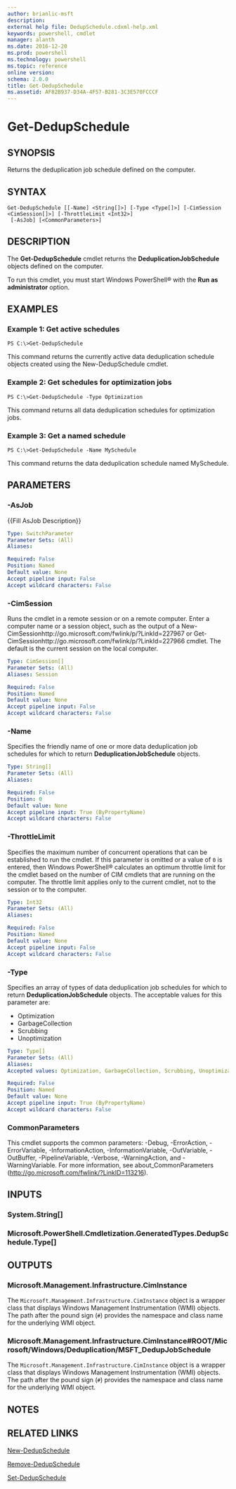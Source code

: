 ```yaml
---
author: brianlic-msft
description: 
external help file: DedupSchedule.cdxml-help.xml
keywords: powershell, cmdlet
manager: alanth
ms.date: 2016-12-20
ms.prod: powershell
ms.technology: powershell
ms.topic: reference
online version: 
schema: 2.0.0
title: Get-DedupSchedule
ms.assetid: AF82B937-D34A-4F57-B281-3C3E570FCCCF
---
```


# Get-DedupSchedule

## SYNOPSIS
Returns the deduplication job schedule defined on the computer.

## SYNTAX

```
Get-DedupSchedule [[-Name] <String[]>] [-Type <Type[]>] [-CimSession <CimSession[]>] [-ThrottleLimit <Int32>]
 [-AsJob] [<CommonParameters>]
```

## DESCRIPTION
The **Get-DedupSchedule** cmdlet returns the **DeduplicationJobSchedule** objects defined on the computer.

To run this cmdlet, you must start Windows PowerShell® with the **Run as administrator** option.

## EXAMPLES

### Example 1: Get active schedules
```
PS C:\>Get-DedupSchedule
```

This command returns the currently active data deduplication schedule objects created using the New-DedupSchedule cmdlet.

### Example 2: Get schedules for optimization jobs
```
PS C:\>Get-DedupSchedule -Type Optimization
```

This command returns all data deduplication schedules for optimization jobs.

### Example 3:  Get a named schedule
```
PS C:\>Get-DedupSchedule -Name MySchedule
```

This command returns the data deduplication schedule named MySchedule.

## PARAMETERS

### -AsJob
{{Fill AsJob Description}}

```yaml
Type: SwitchParameter
Parameter Sets: (All)
Aliases: 

Required: False
Position: Named
Default value: None
Accept pipeline input: False
Accept wildcard characters: False
```

### -CimSession
Runs the cmdlet in a remote session or on a remote computer.
Enter a computer name or a session object, such as the output of a New-CimSessionhttp://go.microsoft.com/fwlink/p/?LinkId=227967 or Get-CimSessionhttp://go.microsoft.com/fwlink/p/?LinkId=227966 cmdlet.
The default is the current session on the local computer.

```yaml
Type: CimSession[]
Parameter Sets: (All)
Aliases: Session

Required: False
Position: Named
Default value: None
Accept pipeline input: False
Accept wildcard characters: False
```

### -Name
Specifies the friendly name of one or more data deduplication job schedules for which to return **DeduplicationJobSchedule** objects.

```yaml
Type: String[]
Parameter Sets: (All)
Aliases: 

Required: False
Position: 0
Default value: None
Accept pipeline input: True (ByPropertyName)
Accept wildcard characters: False
```

### -ThrottleLimit
Specifies the maximum number of concurrent operations that can be established to run the cmdlet.
If this parameter is omitted or a value of `0` is entered, then Windows PowerShell® calculates an optimum throttle limit for the cmdlet based on the number of CIM cmdlets that are running on the computer.
The throttle limit applies only to the current cmdlet, not to the session or to the computer.

```yaml
Type: Int32
Parameter Sets: (All)
Aliases: 

Required: False
Position: Named
Default value: None
Accept pipeline input: False
Accept wildcard characters: False
```

### -Type
Specifies an array of types of data deduplication job schedules for which to return **DeduplicationJobSchedule** objects.
The acceptable values for this parameter are:

- Optimization
-   GarbageCollection
-  Scrubbing
- Unoptimization

```yaml
Type: Type[]
Parameter Sets: (All)
Aliases: 
Accepted values: Optimization, GarbageCollection, Scrubbing, Unoptimization

Required: False
Position: Named
Default value: None
Accept pipeline input: True (ByPropertyName)
Accept wildcard characters: False
```

### CommonParameters
This cmdlet supports the common parameters: -Debug, -ErrorAction, -ErrorVariable, -InformationAction, -InformationVariable, -OutVariable, -OutBuffer, -PipelineVariable, -Verbose, -WarningAction, and -WarningVariable. For more information, see about_CommonParameters (http://go.microsoft.com/fwlink/?LinkID=113216).

## INPUTS

### System.String[]

### Microsoft.PowerShell.Cmdletization.GeneratedTypes.DedupSchedule.Type[]

## OUTPUTS

### Microsoft.Management.Infrastructure.CimInstance
The `Microsoft.Management.Infrastructure.CimInstance` object is a wrapper class that displays Windows Management Instrumentation (WMI) objects.
The path after the pound sign (`#`) provides the namespace and class name for the underlying WMI object.

### Microsoft.Management.Infrastructure.CimInstance#ROOT/Microsoft/Windows/Deduplication/MSFT_DedupJobSchedule
The `Microsoft.Management.Infrastructure.CimInstance` object is a wrapper class that displays Windows Management Instrumentation (WMI) objects.
The path after the pound sign (`#`) provides the namespace and class name for the underlying WMI object.

## NOTES

## RELATED LINKS

[New-DedupSchedule](./New-DedupSchedule.md)

[Remove-DedupSchedule](./Remove-DedupSchedule.md)

[Set-DedupSchedule](./Set-DedupSchedule.md)

